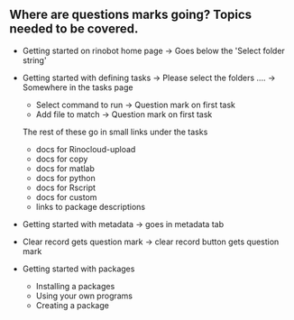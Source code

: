 

## Where are questions marks going? Topics needed to be covered.

- Getting started on rinobot home page -> Goes below the 'Select folder string'

- Getting started with defining tasks
  -> Please select the folders ....
  -> Somewhere in the tasks page

  + Select command to run -> Question mark on first task
  + Add file to match -> Question mark on first task

  The rest of these go in small links under the tasks

  + docs for Rinocloud-upload
  + docs for copy
  + docs for matlab
  + docs for python
  + docs for Rscript
  + docs for custom
  + links to package descriptions

- Getting started with metadata -> goes in metadata tab

- Clear record gets question mark -> clear record button gets question mark

- Getting started with packages
  + Installing a packages
  + Using your own programs
  + Creating a package
